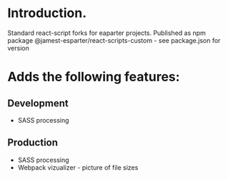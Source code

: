 # Introduction.
Standard react-script forks for eaparter projects.
Published as npm package @jamest-esparter/react-scripts-custom - see package.json for version

# Adds the following features:

## Development
* SASS processing

## Production
* SASS processing
* Webpack vizualizer - picture of file sizes




